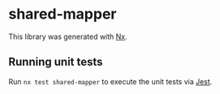 # shared-mapper

This library was generated with [Nx](https://nx.dev).

## Running unit tests

Run `nx test shared-mapper` to execute the unit tests via [Jest](https://jestjs.io).

